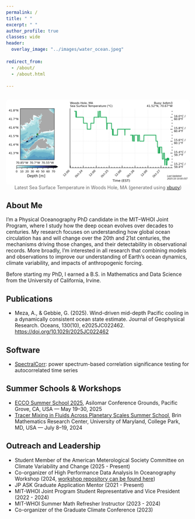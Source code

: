 ```yaml
---
permalink: /
title: " "
excerpt: " "
author_profile: true
classes: wide
header:
  overlay_image: "../images/water_ocean.jpeg"

redirect_from: 
  - /about/
  - /about.html

---
```


<figure style="text-align: center; margin: 2em auto;">
  <img
    src="/images/temperature_plot.png"
    alt="Latest Sea Surface Temperature in Woods Hole, MA (generated using xbuoy)"
    style="display: block; margin: 0 auto; max-width: 100%; border-radius: 8px;"
  />
  <figcaption style="font-size: 0.9em; color: #666;">
    Latest Sea Surface Temperature in Woods Hole, MA
    (generated using <a href="https://github.com/anthony-meza/xbuoy" target="_blank" rel="noopener">xbuoy</a>)
  </figcaption>
</figure>

## About Me

I’m a Physical Oceanography PhD candidate in the MIT–WHOI Joint Program, where I study how the deep ocean evolves over decades to centuries.
My research focuses on understanding how global ocean circulation has and will change over the 20th and 21st centuries, 
the mechanisms driving those changes, and their detectability in observational records. 
More broadly, I’m interested in all research that combining models and observations to improve our understanding of Earth’s ocean dynamics, climate variability, 
and impacts of anthropogenic forcing.

Before starting my PhD, I earned a B.S. in Mathematics and Data Science from the University of California, Irvine. 

## Publications
- Meza, A., & Gebbie, G. (2025). Wind-driven mid-depth Pacific cooling in a dynamically consistent ocean state estimate. Journal of Geophysical Research. Oceans, 130(10), e2025JC022462. https://doi.org/10.1029/2025JC022462

## Software 
- [SpectralCorr](https://github.com/anthony-meza/SpectralCorr.git): power spectrum-based correlation significance testing for autocorrelated time series

## Summer Schools & Workshops
- [ECCO Summer School 2025](https://ecco-summer-school.github.io/ecco-2025/), Asilomar Conference Grounds, Pacific Grove, CA, USA — May 19–30, 2025
- [Tracer Mixing in Fluids Across Planetary Scales Summer School](https://brinmrc.umd.edu/sum24-tmfaps/), Brin Mathematics Research Center, University of Maryland, College Park, MD, USA — July 8–19, 2024

## Outreach and Leadership
  - Student Member of the American Meterological Society Committee on Climate Variability and Change (2025 - Present) 
  - Co-organizer of High Performance Data Analysis In Oceanography Workshop (2024, [workshop repository can be found here](https://github.com/anthony-meza/WHOI-PO-HPC)) 
  - JP ASK Graduate Application Mentor (2021 - Present)
  - MIT-WHOI Joint Program Student Representative and Vice President (2022 - 2024)
  - MIT-WHOI Summer Math Refresher Instructor (2023 - 2024)
  - Co-organizer of the Graduate Climate Conference (2023)

